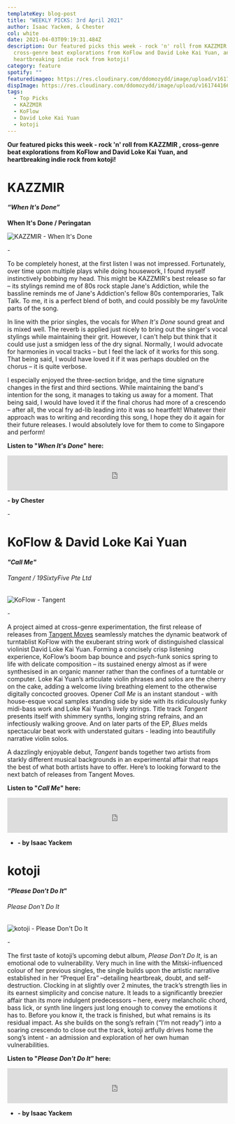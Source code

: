 ```yaml
---
templateKey: blog-post
title: "WEEKLY PICKS: 3rd April 2021"
author: Isaac Yackem, & Chester
col: white
date: 2021-04-03T09:19:31.484Z
description: Our featured picks this week - rock 'n' roll from KAZZMIR ,
  cross-genre beat explorations from KoFlow and David Loke Kai Yuan, and
  heartbreaking indie rock from kotoji!
category: feature
spotify: ""
featuredimageo: https://res.cloudinary.com/ddomozydd/image/upload/v1617441665/Banner_rxaphw.jpg
dispImage: https://res.cloudinary.com/ddomozydd/image/upload/v1617441665/card_klye3y.jpg
tags:
  - Top Picks
  - KAZZMIR
  - KoFlow
  - David Loke Kai Yuan
  - kotoji
---
```

**Our featured picks this week - rock 'n' roll from KAZZMIR , cross-genre beat explorations from KoFlow and David Loke Kai Yuan, and heartbreaking indie rock from kotoji!**

# KAZZMIR

#### ***“When It's Done”***

**When It's Done / Peringatan**

![KAZZMIR - When It's Done](https://res.cloudinary.com/ddomozydd/image/upload/v1617441665/kazzmir_kezkbs.jpg "KAZZMIR - When It's Done")

\-

To be completely honest, at the first listen I was not impressed. Fortunately, over time upon multiple plays while doing housework, I found myself instinctively bobbing my head. This might be KAZZMIR's best release so far – its stylings remind me of 80s rock staple Jane's Addiction, while the bassline reminds me of Jane's Addiction's fellow 80s contemporaries, Talk Talk. To me, it is a perfect blend of both, and could possibly be my favoUrite parts of the song.

In line with the prior singles, the vocals for *When It's Done* sound great and is mixed well. The reverb is applied just nicely to bring out the singer's vocal stylings while maintaining their grit. However, I can't help but think that it could use just a smidgen less of the dry signal. Normally, I would advocate for harmonies in vocal tracks – but I feel the lack of it works for this song. That being said, I would have loved it if it was perhaps doubled on the chorus – it is quite verbose.  

I especially enjoyed the three-section bridge, and the time signature changes in the first and third sections. While maintaining the band's intention for the song, it manages to taking us away for a moment. That being said, I would have loved it if the final chorus had more of a crescendo – after all, the vocal fry ad-lib leading into it was so heartfelt! Whatever their approach was to writing and recording this song, I hope they do it again for their future releases. I would absolutely love for them to come to Singapore and perform!

**Listen to "*When It's Done*" here:**

<iframe src="https://open.spotify.com/embed/track/07AMpBSPDUifEs2Iu2DsUG" width="100%" height="80" frameborder="0" allowtransparency="true" allow="encrypted-media"></iframe>

**\- by Chester**

\-

# KoFlow & David Loke Kai Yuan

#### ***"Call Me"***

###### Tangent / 19SixtyFive Pte Ltd

![KoFlow - Tangent](https://res.cloudinary.com/ddomozydd/image/upload/v1617441665/koflow_uwisij.jpg "KoFlow - Tangent")

\-

A project aimed at cross-genre experimentation, the first release of releases from [Tangent Moves](https://24owls.sg/tangent-moves/) seamlessly matches the dynamic beatwork of turntablist KoFlow with the exuberant string work of distinguished classical violinist David Loke Kai Yuan. Forming a concisely crisp listening experience, KoFlow’s boom bap bounce and psych-funk sonics spring to life with delicate composition – its sustained energy almost as if were synthesised in an organic manner rather than the confines of a turntable or computer. Loke Kai Yuan’s articulate violin phrases and solos are the cherry on the cake, adding a welcome living breathing element to the otherwise digitally concocted grooves. Opener *Call Me* is an instant standout - with house-esque vocal samples standing side by side with its ridiculously funky midi-bass work and Loke Kai Yuan’s lively strings. Title track *Tangent* presents itself with shimmery synths, longing string refrains, and an infectiously walking groove. And on later parts of the EP, *Blues* melds  spectacular beat work with understated guitars - leading into beautifully narrative violin solos.

A dazzlingly enjoyable debut, *Tangent* bands together two artists from starkly different musical backgrounds in an experimental affair that reaps the best of what both artists have to offer. Here’s to looking forward to the next batch of releases from Tangent Moves. 

**Listen to "*Call Me*" here:**

<iframe src="https://open.spotify.com/embed/track/3GgyY46DbD64l5RSBP9tLY" width="100%" height="80" frameborder="0" allowtransparency="true" allow="encrypted-media"></iframe>

* **\- by Isaac Yackem**

# kotoji

#### ***“Please Don't Do It*"**

###### Please Don't Do It

![kotoji - Please Don't Do It](https://res.cloudinary.com/ddomozydd/image/upload/v1617441665/kotoji_xbninn.jpg "kotoji - Please Don't Do It")

\-

The first taste of kotoji’s upcoming debut album, *Please Don’t Do It*, is an emotional ode to vulnerability. Very much in line with the Mitski-influenced colour of her previous singles, the single builds upon the artistic narrative established in her “Prequel Era” –detailing heartbreak, doubt, and self-destruction. Clocking in at slightly over 2 minutes, the track’s strength lies in its earnest simplicity and concise nature. It leads to a significantly breezier affair than its more indulgent predecessors – here, every melancholic chord, bass lick, or synth line lingers just long enough to convey the emotions it has to. Before you know it, the track is finished, but what remains is its residual impact. As she builds on the song’s refrain (“I’m not ready”) into a soaring crescendo to close out the track, kotoji artfully drives home the song’s intent - an admission and exploration of her own human vulnerabilities.

**Listen to "*Please Don't Do It*” here:**

<iframe src="https://open.spotify.com/embed/track/4nBoHaiqQ9lCqyljIer2Bw" width="100%" height="80" frameborder="0" allowtransparency="true" allow="encrypted-media"></iframe>

* **\- by Isaac Yackem**